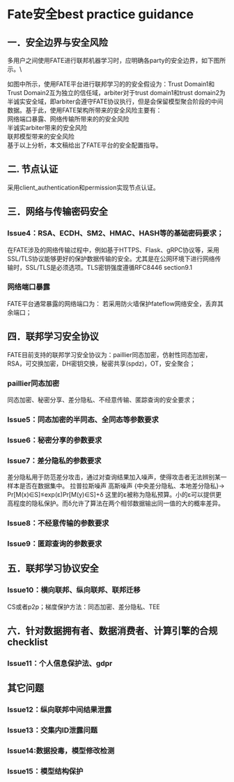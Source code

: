 # Fate安全best practice guidance
## 一．安全边界与安全风险
多用户之间使用FATE进行联邦机器学习时，应明确各party的安全边界，如下图所示。\


如图中所示，使用FATE平台进行联邦学习的的安全假设为：Trust Domain1和Trust Domain2互为独立的信任域，arbiter对于trust domain1和trust domain2为半诚实安全域，即arbiter会遵守FATE协议执行，但是会保留模型聚合阶段的中间数据。基于此，使用FATE架构所带来的安全风险主要有：\
网络端口暴露、网络传输所带来的的安全风险\
半诚实arbiter带来的安全风险\
联邦模型带来的安全风险\
基于以上分析，本文稿给出了FATE平台的安全配置指导。

## 二. 节点认证
采用client_authentication和permission实现节点认证。

## 三．网络与传输密码安全
### Issue4：RSA、ECDH、SM2、HMAC、HASH等的基础密码要求；
在FATE涉及的网络传输过程中，例如基于HTTPS、Flask、gRPC协议等，采用SSL/TLS协议能够更好的保护数据传输的安全。尤其是在公网环境下进行网络传输时，SSL/TLS是必须选项。TLS密钥强度遵循RFC8446 section9.1
### 网络端口暴露
FATE平台通常暴露的网络端口为：
若采用防火墙保护fateflow网络安全，丢弃其余端口；

## 四．联邦学习安全协议
FATE目前支持的联邦学习安全协议为：paillier同态加密，仿射性同态加密，RSA，可交换加密，DH密钥交换，秘密共享(spdz)，OT，安全聚合；
### paillier同态加密


同态加密、秘密分享、差分隐私、不经意传输、匿踪查询的安全要求；
### Issue5：同态加密的半同态、全同态等参数要求
### Issue6：秘密分享的参数要求
### Issue7：差分隐私的参数要求
差分隐私用于防范差分攻击，通过对查询结果加入噪声，使得攻击者无法辨别某一样本是否在数据集中。
拉普拉斯噪声
高斯噪声
{中央差分隐私、本地差分隐私}->
Pr[M(x)∈S]≤exp(ε)Pr[M(y)∈S]+δ
这里的ε被称为隐私预算。小的ε可以提供更高程度的隐私保护。而δ允许了算法在两个相邻数据输出同一值的大的概率差异。
### Issue8：不经意传输的参数要求
### Issue9：匿踪查询的参数要求
## 五．联邦学习协议安全
### Issue10：横向联邦、纵向联邦、联邦迁移
CS或者p2p；梯度保护方法：同态加密、差分隐私、TEE

## 六．针对数据拥有者、数据消费者、计算引擎的合规checklist
### Issue11：个人信息保护法、gdpr


## 其它问题
### Issue12：纵向联邦中间结果泄露
### Issue13：交集内ID泄露问题
### Issue14:数据投毒，模型修改检测
### Issue15：模型结构保护










